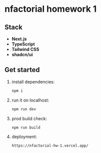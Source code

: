 # nfactorial homework 1

## Stack

- **Next.js**
- **TypeScript**
- **Tailwind CSS**
- **shadcn/ui**

## Get started

1. install dependencies:
   ```bash
   npm i
   ```
2. run it on localhost:
   ```bash
   npm run dev
   ```
3. prod build check:
   ```bash
   npm run build
   ```
4. deployment:
   ```bash
   https://nfactorial-hw-1.vercel.app/
   ```
